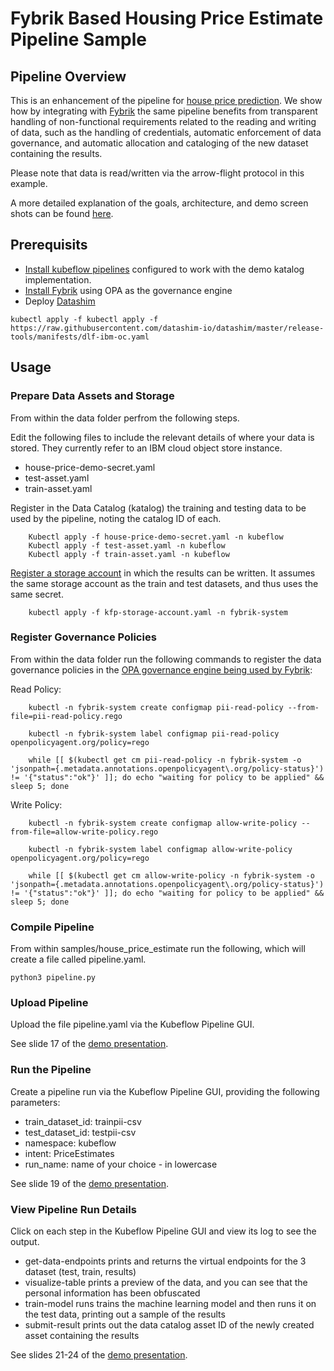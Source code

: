 # Fybrik Based Housing Price Estimate Pipeline Sample

## Pipeline Overview

This is an enhancement of the pipeline for [house price prediction](https://github.com/kubeflow/pipelines/tree/master/samples/contrib/versioned-pipeline-ci-samples/kaggle-ci-sample).  We show how by integrating with [Fybrik](https://fybrik.io/v1.0/) the same pipeline benefits from transparent handling of non-functional requirements related to the reading and writing of data, such as the handling of credentials, automatic enforcement of data governance, and automatic allocation and cataloging of the new dataset containing the results.  

Please note that data is read/written via the arrow-flight protocol in this example.

A more detailed explanation of the goals, architecture, and demo screen shots can be found [here](https://drive.google.com/file/d/1xn7pGe5pEAEZxnIzDdom9r7K6s78alcP/view?usp=sharing).

## Prerequisits
* [Install kubeflow pipelines](https://www.kubeflow.org/docs/components/pipelines/installation/overview/#kubeflow-pipelines-standalone) configured to work with the demo katalog implementation.
* [Install Fybrik](https://fybrik.io/v1.0/get-started/quickstart/) using OPA as the governance engine
* Deploy [Datashim](https://datashim.io/)
```
kubectl apply -f kubectl apply -f https://raw.githubusercontent.com/datashim-io/datashim/master/release-tools/manifests/dlf-ibm-oc.yaml
```

## Usage

### Prepare Data Assets and Storage
From within the data folder perfrom the following steps.

Edit the following files to include the relevant details of where your data is stored.  They currently refer to an IBM cloud object store instance.
* house-price-demo-secret.yaml
* test-asset.yaml
* train-asset.yaml

Register in the Data Catalog (katalog) the training and testing data to be used by the pipeline, noting the catalog ID of each.
```
	Kubectl apply -f house-price-demo-secret.yaml -n kubeflow
	Kubectl apply -f test-asset.yaml -n kubeflow
    Kubectl apply -f train-asset.yaml -n kubeflow
```

[Register a storage account](https://fybrik.io/v1.0/samples/notebook-write/#deploy-resources-for-write-scenarios) in which the results can be written.  It assumes the same storage account as the train and test datasets, and thus uses the same secret.
```
    kubectl apply -f kfp-storage-account.yaml -n fybrik-system
```


### Register Governance Policies

From within the data folder run the following commands to register the data governance policies in the [OPA governance engine being used by Fybrik](https://fybrik.io/v1.0/tasks/using-opa/):

Read Policy:
```
    kubectl -n fybrik-system create configmap pii-read-policy --from-file=pii-read-policy.rego
		
    kubectl -n fybrik-system label configmap pii-read-policy openpolicyagent.org/policy=rego
		
    while [[ $(kubectl get cm pii-read-policy -n fybrik-system -o 'jsonpath={.metadata.annotations.openpolicyagent\.org/policy-status}') != '{"status":"ok"}' ]]; do echo "waiting for policy to be applied" && sleep 5; done
```


Write Policy:
```
    kubectl -n fybrik-system create configmap allow-write-policy --from-file=allow-write-policy.rego
		
    kubectl -n fybrik-system label configmap allow-write-policy openpolicyagent.org/policy=rego
		
    while [[ $(kubectl get cm allow-write-policy -n fybrik-system -o 'jsonpath={.metadata.annotations.openpolicyagent\.org/policy-status}') != '{"status":"ok"}' ]]; do echo "waiting for policy to be applied" && sleep 5; done

```

### Compile Pipeline
From within samples/house_price_estimate run the following, which will create a file called pipeline.yaml.
```
python3 pipeline.py
```

### Upload Pipeline
Upload the file pipeline.yaml via the Kubeflow Pipeline GUI.

See slide 17 of the [demo presentation](https://drive.google.com/file/d/1xn7pGe5pEAEZxnIzDdom9r7K6s78alcP/view?usp=sharing).

### Run the Pipeline
Create a pipeline run via the Kubeflow Pipeline GUI, providing the following parameters:
* train_dataset_id:  trainpii-csv
* test_dataset_id: testpii-csv
* namespace: kubeflow
* intent: PriceEstimates
* run_name: name of your choice - in lowercase

See slide 19 of the [demo presentation](https://drive.google.com/file/d/1xn7pGe5pEAEZxnIzDdom9r7K6s78alcP/view?usp=sharing).

### View Pipeline Run Details
Click on each step in the Kubeflow Pipeline GUI and view its log to see the output.  
* get-data-endpoints prints and returns the virtual endpoints for the 3 dataset (test, train, results)
* visualize-table prints a preview of the data, and you can see that the personal information has been obfuscated
* train-model runs trains the machine learning model and then runs it on the test data, printing out a sample of the results
* submit-result prints out the data catalog asset ID of the newly created asset containing the results

See slides 21-24 of the [demo presentation](https://drive.google.com/file/d/1xn7pGe5pEAEZxnIzDdom9r7K6s78alcP/view?usp=sharing).
